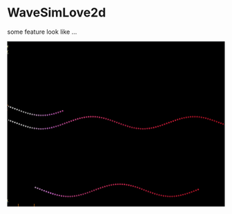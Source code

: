 # WaveSimLove2d
some feature look like ...

![img](https://github.com/Lukashevskiy/WaveSimLove2d/blob/master/demo.png)
